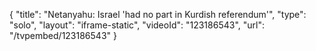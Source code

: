 {
    "title": "Netanyahu: Israel 'had no part in Kurdish referendum'",
    "type": "solo",
    "layout": "iframe-static",
    "videoId": "123186543",
    "url": "\/tvpembed\/123186543"
}